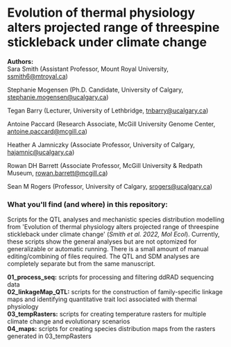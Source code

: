 # Evolution of thermal physiology alters projected range of threespine stickleback under climate change

**Authors:**  
Sara Smith (Assistant Professor, Mount Royal University, ssmith6@mtroyal.ca)

Stephanie Mogensen (Ph.D. Candidate, University of Calgary, stephanie.mogensen@ucalgary.ca)

Tegan Barry (Lecturer, University of Lethbridge, tnbarry@ucalgary.ca)

Antoine Paccard (Research Associate, McGill University Genome Center, antoine.paccard@mcgill.ca)

Heather A Jamniczky (Associate Professor, University of Calgary, hajamnic@ucalgary.ca)

Rowan DH Barrett (Associate Professor, McGill University & Redpath Museum, rowan.barrett@mcgill.ca)

Sean M Rogers (Professor, University of Calgary, srogers@ucalgary.ca)

### What you'll find (and where) in this repository:

Scripts for the QTL analyses and mechanistic species distribution modelling from 'Evolution of thermal physiology alters projected range of threespine stickleback under climate change' (*Smith et al. 2022, Mol Ecol*). Currently, these scripts show the general analyses but are not optomized for generalizable or automatic running. There is a small amount of manual editing/combining of files required. The QTL and SDM analyses are completely separate but from the same manuscript.


**01_process_seq:** scripts for processing and filtering ddRAD sequencing data  
**02_linkageMap_QTL:** scripts for the construction of family-specific linkage maps and identifying quantitative trait loci associated with thermal physiology  
**03_tempRasters:** scripts for creating temperature rasters for multiple climate change and evolutionary scenarios  
**04_maps:** scripts for creating species distribution maps from the rasters generated in 03_tempRasters  
